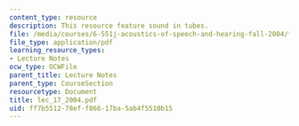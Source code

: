 ```yaml
---
content_type: resource
description: This resource feature sound in tubes.
file: /media/courses/6-551j-acoustics-of-speech-and-hearing-fall-2004/ff7b551278eff86617ba5ab4f5510b15_lec_17_2004.pdf
file_type: application/pdf
learning_resource_types:
- Lecture Notes
ocw_type: OCWFile
parent_title: Lecture Notes
parent_type: CourseSection
resourcetype: Document
title: lec_17_2004.pdf
uid: ff7b5512-78ef-f866-17ba-5ab4f5510b15
---
```

